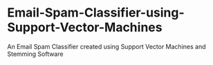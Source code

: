 # Email-Spam-Classifier-using-Support-Vector-Machines
An Email Spam Classifier created using Support Vector Machines and Stemming Software
